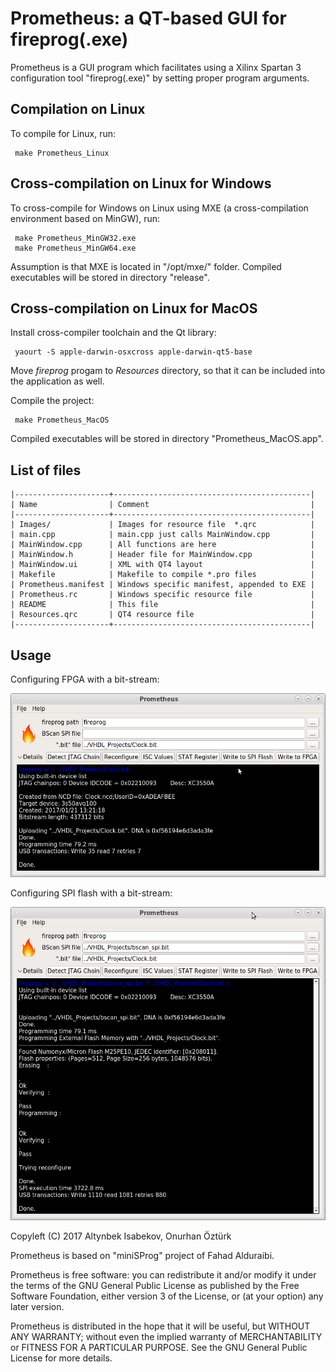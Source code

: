 # Prometheus: a QT-based GUI for fireprog(.exe)

Prometheus is a GUI program which facilitates using a Xilinx Spartan 3 configuration tool "fireprog(.exe)" by setting proper program arguments.

## Compilation on Linux
To compile for Linux, run:

     make Prometheus_Linux

## Cross-compilation on Linux for Windows
To cross-compile for Windows on Linux using MXE (a cross-compilation environment based on MinGW), run:

     make Prometheus_MinGW32.exe
     make Prometheus_MinGW64.exe

Assumption is that MXE is located in "/opt/mxe/" folder. Compiled executables will be stored in directory "release".

## Cross-compilation on Linux for MacOS
Install cross-compiler toolchain and the Qt library:

     yaourt -S apple-darwin-osxcross apple-darwin-qt5-base

Move *fireprog* progam to *Resources* directory, so that it can be included into the application as well.

Compile the project:

     make Prometheus_MacOS

Compiled executables will be stored in directory "Prometheus_MacOS.app".

## List of files
	|---------------------+--------------------------------------------|
	| Name                | Comment                                    |
	|---------------------+--------------------------------------------|
	| Images/             | Images for resource file  *.qrc            |
	| main.cpp            | main.cpp just calls MainWindow.cpp         |
	| MainWindow.cpp      | All functions are here                     |
	| MainWindow.h        | Header file for MainWindow.cpp             |
	| MainWindow.ui       | XML with QT4 layout                        |
	| Makefile            | Makefile to compile *.pro files            |
	| Prometheus.manifest | Windows specific manifest, appended to EXE |
	| Prometheus.rc       | Windows specific resource file             |
	| README              | This file                                  |
	| Resources.qrc       | QT4 resource file                          |
	|---------------------+--------------------------------------------|

## Usage
Configuring FPGA with a bit-stream:

![FPGA](Screenshots/PrometheusWriteToFPGA.png "Configuring FPGA with a bit-stream")

Configuring SPI flash with a bit-stream:

![FLASH](Screenshots/PrometheusWriteToFlash.png "Configuring SPI flash with a bit-stream")

Copyleft (C) 2017 Altynbek Isabekov, Onurhan Öztürk

Prometheus is based on "miniSProg" project of Fahad Alduraibi.

Prometheus is free software: you can redistribute it and/or modify
it under the terms of the GNU General Public License as published by
the Free Software Foundation, either version 3 of the License, or
(at your option) any later version.

Prometheus is distributed in the hope that it will be useful,
but WITHOUT ANY WARRANTY; without even the implied warranty of
MERCHANTABILITY or FITNESS FOR A PARTICULAR PURPOSE.  See the
GNU General Public License for more details.
